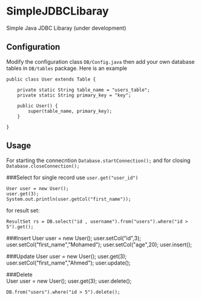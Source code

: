 SimpleJDBCLibaray 
=================

Simple Java JDBC Libaray (under development)

Configuration
-------------
Modify the configuration class `DB/Config.java` then add your own database tables in `DB/tables` package.
Here is an example

    public class User extends Table {
    
    	private static String table_name = "users_table";
    	private static String primary_key = "key";
    
    	public User() {
    		super(table_name, primary_key);
    	}
    
    }

Usage
-----
For starting the connecntion `Database.startConnection();` and for closing `Database.closeConnection();`

###Select 
for single record use `user.get("user_id")`
    
    User user = new User();
    user.get(3);
    System.out.println(user.getCol("first_name"));

for result set:

    ResultSet rs = DB.select("id , username").from("users").where("id > 5").get();
		
###Insert 
    User user = new User();
    user.setCol("id",3);
    user.setCol("first_name","Mohamed");
    user.setCol("age",20);
    user.insert();

###Update
    User user = new User();
    user.get(3);
    user.setCol("first_name","Ahmed");
    user.update();


###Delete     
    User user = new User();
    user.get(3);
    user.delete();

	DB.from("users").where("id > 5").delete();
